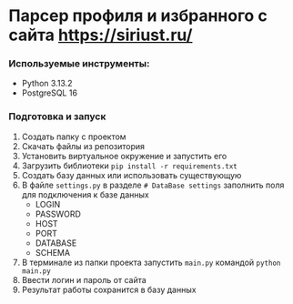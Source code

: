 # Парсер профиля и избранного с сайта https://siriust.ru/
### Используемые инструменты:
* Python 3.13.2
* PostgreSQL 16
### Подготовка и запуск
1. Создать папку с проектом
2. Скачать файлы из репозитория
3. Установить виртуальное окружение и запустить его
4. Загрузить библиотеки `pip install -r requirements.txt`
5. Создать базу данных или использовать существующую
6. В файле `settings.py` в разделе `# DataBase settings` заполнить поля для подключения к базе данных
    * LOGIN
    * PASSWORD
    * HOST
    * PORT
    * DATABASE
    * SCHEMA
7. В терминале из папки проекта запустить `main.py` командой `python main.py`
8. Ввести логин и пароль от сайта
9. Результат работы сохранится в базу данных
